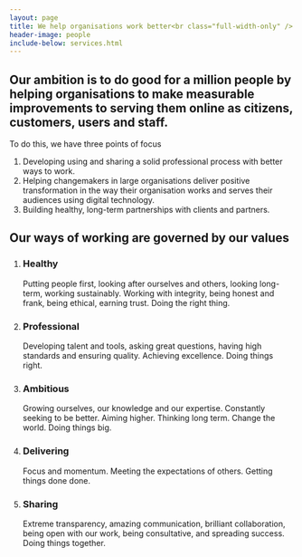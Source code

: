 ```yaml
---
layout: page
title: We help organisations work better<br class="full-width-only" /> for people
header-image: people
include-below: services.html
---
```


<h2 class="sub-heading">Our ambition is to do good for a million people by helping organisations to make measurable improvements to serving them online as citizens, customers, users and staff.</h2>

<p class="sub-heading spacing-top">To do this, we have three points of focus</p>

<ol class="big-numbers-list">
  <li>Developing using and sharing a solid professional process with better ways to work.</li>
  <li>Helping changemakers in large organisations deliver positive transformation in the way their organisation works and serves their audiences using digital technology.</li>
  <li>Building healthy, long-term partnerships with clients and partners.</li>
</ol>

<h2 class="sub-heading">Our ways of working are governed by our values</h2>

<ol class="big-numbers-list">
  <li><h3 class="big-numbers-list__title">Healthy</h3> Putting people first, looking after ourselves and others, looking long-term, working sustainably. Working with integrity, being honest and frank, being ethical, earning trust. Doing the right thing.</li>
  <li><h3 class="big-numbers-list__title">Professional</h3> Developing talent and tools, asking great questions, having high standards and ensuring quality. Achieving excellence. Doing things right.</li>
  <li><h3 class="big-numbers-list__title">Ambitious</h3> Growing ourselves, our knowledge and our expertise. Constantly seeking to be better. Aiming higher. Thinking long term. Change the world. Doing things big.</li>
  <li><h3 class="big-numbers-list__title">Delivering</h3> Focus and momentum. Meeting the expectations of others. Getting things done done.</li>
  <li><h3 class="big-numbers-list__title">Sharing</h3> Extreme transparency, amazing communication, brilliant collaboration, being open with our work, being consultative, and spreading success. Doing things together.</li>
</ol>


